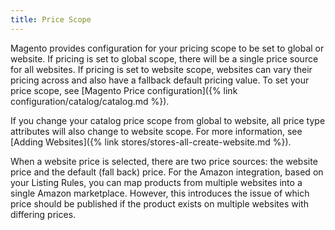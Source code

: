 ```yaml
---
title: Price Scope 
---
```



Magento provides configuration for your pricing scope to be set to global or website. If pricing is set to global scope, there will be a single price source for all websites. If pricing is set to website scope, websites can vary their pricing across and also have a fallback default pricing value. To set your price scope, see [Magento Price configuration]({% link configuration/catalog/catalog.md %}).

If you change your catalog price scope from global to website, all price type attributes will also change to website scope. For more information, see [Adding Websites]({% link stores/stores-all-create-website.md %}).

When a website price is selected, there are two price sources: the website price and the default (fall back) price. For the Amazon integration, based on your Listing Rules, you can map products from multiple websites into a single Amazon marketplace. However, this introduces the issue of which price should be published if the product exists on multiple websites with differing prices.
